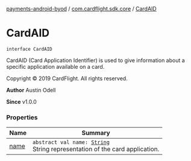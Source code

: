 [payments-android-byod](../../index.md) / [com.cardflight.sdk.core](../index.md) / [CardAID](./index.md)

# CardAID

`interface CardAID`

CardAID (Card Application Identifier) is used to give information about a specific application
available on a card.

Copyright © 2019 CardFlight. All rights reserved.

**Author**
Austin Odell

**Since**
v1.0.0

### Properties

| Name | Summary |
|---|---|
| [name](name.md) | `abstract val name: `[`String`](https://kotlinlang.org/api/latest/jvm/stdlib/kotlin/-string/index.html)<br>String representation of the card application. |
